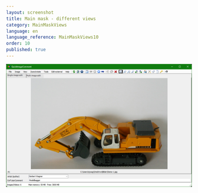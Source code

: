```yaml
---
layout: screenshot
title: Main mask - different views
category: MainMaskViews
language: en
language_reference: MainMaskViews10
order: 10
published: true
---
```

<img src="https://raw.githubusercontent.com/QuickImageComment/QuickImageComment/main/UserManual/images/English-prg/FormQuickImageComment-11.png">
